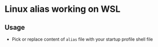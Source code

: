 # Linux alias working on WSL

## Usage
- Pick or replace content of ``alias`` file with your startup profile shell file